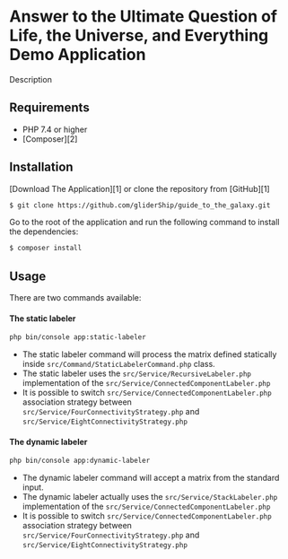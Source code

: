 Answer to the Ultimate Question of Life, the Universe, and Everything Demo Application
========================

Description

Requirements
------------

* PHP 7.4 or higher
* [Composer][2]

Installation
------------

[Download The Application][1] or clone the repository from [GitHub][1]

```bash
$ git clone https://github.com/gliderShip/guide_to_the_galaxy.git
```

Go to the root of the application and run the following command to install the dependencies:

```bash
$ composer install
```

Usage
-----

There are two commands available:

#### The static labeler
```bash
php bin/console app:static-labeler
```

* The static labeler command will process the matrix defined statically inside `src/Command/StaticLabelerCommand.php` class.
* The static labeler uses the `src/Service/RecursiveLabeler.php` implementation of the `src/Service/ConnectedComponentLabeler.php`
* It is possible to switch `src/Service/ConnectedComponentLabeler.php` association strategy between `src/Service/FourConnectivityStrategy.php` and `src/Service/EightConnectivityStrategy.php`


#### The dynamic labeler
```bash
php bin/console app:dynamic-labeler
```

* The dynamic labeler command will accept a matrix from the standard input.
* The dynamic labeler actually  uses the `src/Service/StackLabeler.php` implementation of the `src/Service/ConnectedComponentLabeler.php`
* It is possible to switch `src/Service/ConnectedComponentLabeler.php` association strategy between `src/Service/FourConnectivityStrategy.php` and `src/Service/EightConnectivityStrategy.php`
